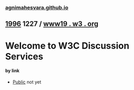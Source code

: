 ### [agnimahesvara.github.io](agnimahesvara.github.io)

## [1996](../0519960000000000*) 1227 / [www19 . w3 . org](../)

# Welcome to W3C Discussion Services

#### by link
* [Public](../07Archives/08Public/0519970407000152/) not yet

